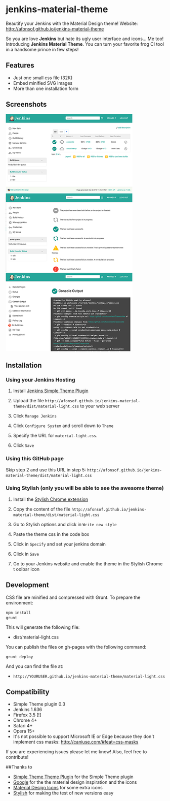 # jenkins-material-theme
Beautify your Jenkins with the Material Design theme!
Website: http://afonsof.github.io/jenkins-material-theme

So you are love **Jenkins** but hate its ugly user interface and icons... Me too! Introducing **Jenkins Material Theme**.
You can turn your favorite frog CI tool in a handsome prince in few steps!   
 
## Features
* Just one small css file (32K)
* Embed minified SVG images
* More than one installation form

## Screenshots
![Screen 1](images/screen1.png)   ![Screen 2](images/screen2.png)   ![Screen 3](images/screen3.png)


## Installation 

### Using your Jenkins Hosting

1. Install [Jenkins Simple Theme Plugin][simple]

1. Upload the file `http://afonsof.github.io/jenkins-material-theme/dist/material-light.css` to your web server

1. Click `Manage Jenkins`

1. Click `Configure System` and scroll down to `Theme`

1. Specify the URL for `material-light.css`. 

1. Click `Save`

### Using this GitHub page
Skip step 2 and use this URL in step 5: `http://afonsof.github.io/jenkins-material-theme/dist/material-light.css`

### Using Stylish (only you will be able to see the awesome theme)

1. Install the [Stylish Chrome extension][stylish]

1. Copy the content of the file `http://afonsof.github.io/jenkins-material-theme/dist/material-light.css`

1. Go to Stylish options and click in `Write new style`

1. Paste the theme css in the code box

1. Click in `Specify` and set your jenkins domain

1. Click in `Save`

1. Go to your Jenkins website and enable the theme in the Stylish Chrome t  oolbar icon


## Development

CSS file are minified and compressed with Grunt. To prepare the environment:

```
npm install
grunt
```

This will generate the following file:
- dist/material-light.css

You can publish the files on gh-pages with the following command:

```
grunt deploy
```

And you can find the file at:
- `http://YOURUSER.github.io/jenkins-material-theme/material-light.css`

## Compatibility
- Simple Theme plugin 0.3
- Jenkins 1.636
- Firefox 3.5 [!]
- Chrome 4+
- Safari 4+
- Opera 15+
- It's not possible to support Microsoft IE or Edge because they don't implement css masks: http://caniuse.com/#feat=css-masks


If you are experiencing issues please let me know! Also, feel free to contribute!

##Thanks to
- [Simple Theme Theme Plugin][simple] for the Simple Theme plugin
- [Google][google] for the the material design inspiration and the icons
- [Material Design Icons][material-design-icons] for some extra icons
- [Stylish][stylish] for making the test of new versions easy

[simple]: https://wiki.jenkins-ci.org/display/JENKINS/Simple+Theme+Plugin
[google]: https://www.google.com/design/spec/material-design/introduction.html
[material-design-icons]: https://materialdesignicons.com/
[stylish]: https://chrome.google.com/webstore/detail/stylish/fjnbnpbmkenffdnngjfgmeleoegfcffe
